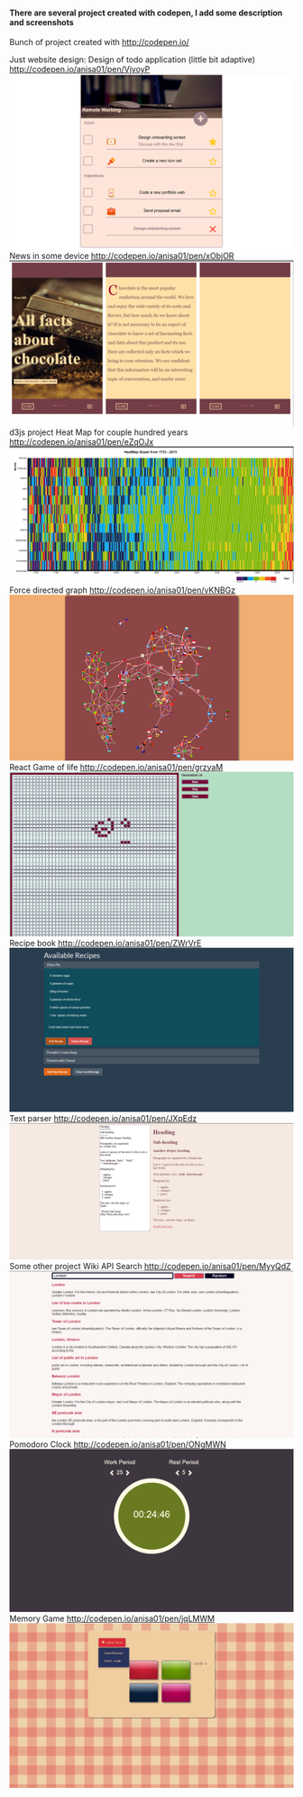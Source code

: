 #### There are several project created with codepen, I add some description and screenshots 
Bunch of project created with http://codepen.io/

Just website design: 
Design of todo application (little bit adaptive)  
http://codepen.io/anisa01/pen/VjvoyP
![alt tag](https://github.com/anisa07/someProjectDescription-/blob/master/design1.png?raw=true)
News in some device
http://codepen.io/anisa01/pen/xObjOR
![alt tag](https://github.com/anisa07/someProjectDescription-/blob/master/design2.png?raw=true)
d3js project
Heat Map for couple hundred years 
http://codepen.io/anisa01/pen/eZqOJx
![alt tag](https://github.com/anisa07/someProjectDescription-/blob/master/d3js_1.png)
Force directed graph 
http://codepen.io/anisa01/pen/vKNBGz
![alt tag](https://github.com/anisa07/someProjectDescription-/blob/master/d3js_2.png)
React
Game of life
http://codepen.io/anisa01/pen/grzyaM
![alt tag](https://github.com/anisa07/someProjectDescription-/blob/master/React1.png?raw=true)
Recipe book 
http://codepen.io/anisa01/pen/ZWrVrE
![alt tag](https://github.com/anisa07/someProjectDescription-/blob/master/React2.png?raw=true)
Text parser
http://codepen.io/anisa01/pen/JXpEdz
![alt tag](https://github.com/anisa07/someProjectDescription-/blob/master/React3.png?raw=true)
Some other project
Wiki API Search
http://codepen.io/anisa01/pen/MyyQdZ
![alt tag](https://github.com/anisa07/someProjectDescription-/blob/master/Others1.png?raw=true)
Pomodoro Clock 
http://codepen.io/anisa01/pen/ONgMWN
![alt tag](https://github.com/anisa07/someProjectDescription-/blob/master/Others2.png?raw=true)
Memory Game
http://codepen.io/anisa01/pen/jqLMWM
![alt tag](https://github.com/anisa07/someProjectDescription-/blob/master/Others3.png)
